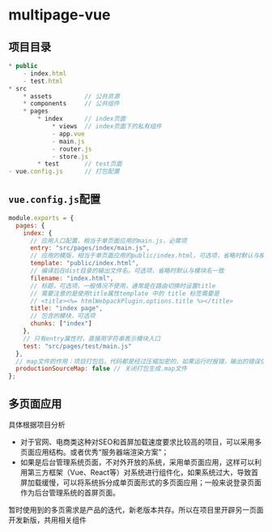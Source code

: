 # multipage-vue

## 项目目录

```js
* public
	- index.html
	- test.html
* src
	* assets         // 公共资源
	* components     // 公共组件
	* pages
		* index      // index页面
			* views  // index页面下的私有组件
			- app.vue
			- main.js
			- router.js
			- store.js
		* test       // test页面
- vue.config.js      // 打包配置	
```

## `vue.config.js`配置

```javascript
module.exports = {
  pages: {
    index: {
      // 应用入口配置，相当于单页面应用的main.js，必需项
      entry: "src/pages/index/main.js",
      // 应用的模版，相当于单页面应用的public/index.html，可选项，省略时默认与模块名一致
      template: "public/index.html",
      // 编译后在dist目录的输出文件名，可选项，省略时默认与模块名一致
      filename: "index.html",
      // 标题，可选项，一般情况不使用，通常是在路由切换时设置title
      // 需要注意的是使用title属性template 中的 title 标签需要是
      // <title><%= htmlWebpackPlugin.options.title %></title>
      title: "index page",
      // 包含的模块，可选项
      chunks: ["index"]
    },
    // 只有entry属性时，直接用字符串表示模块入口
    test: "src/pages/test/main.js"
  },
  // map文件的作用：项目打包后，代码都是经过压缩加密的，如果运行时报错，输出的错误信息无法准确得知是哪里的代码报错。有了map就可以像未加密的代码一样，准确的输出是哪一行哪一列有错。
  productionSourceMap: false // 关闭打包生成.map文件
};
```

## 多页面应用

具体根据项目分析

- 对于官网、电商类这种对SEO和首屏加载速度要求比较高的项目，可以采用多页面应用结构。或者优秀“服务器端渲染方案”；
- 如果是后台管理系统页面，不对外开放的系统，采用单页面应用，这样可以利用第三方框架（Vue、React等）对系统进行组件化，如果系统过大，导致首屏加载缓慢，可以将系统拆分成单页面形式的多页面应用；一般来说登录页面作为后台管理系统的首屏页面。

暂时使用到的多页需求是产品的迭代，新老版本共存。所以在项目里开辟另一页面开发新版，共用相关组件